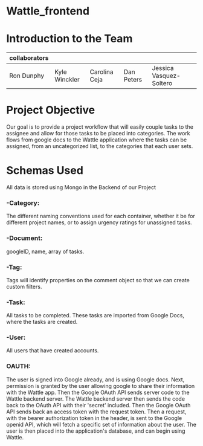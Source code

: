 # Wattle_frontend

# Introduction to the Team

| collaborators |               |               |            |                         |
|---------------|---------------|---------------|------------|-------------------------|
| Ron Dunphy    | Kyle Winckler | Carolina Ceja | Dan Peters | Jessica Vasquez-Soltero |

# Project Objective

Our goal is to provide a project workflow that will easily couple tasks to the assignee and allow for those tasks to be placed into categories.  The work flows from google docs to the Wattle application where the tasks can be assigned, from an uncategorized list, to the categories that each user sets.

# Schemas Used

All data is stored using Mongo in the Backend of our Project

### -Category: 
The different naming conventions used for each container, whether it be
 for different project names, or to assign urgency ratings for unassigned tasks.

### -Document: 
googleID, name, array of tasks.

### -Tag: 
Tags will identify properties on the comment object so that we can create custom filters.

### -Task: 
All tasks to be completed. These tasks are imported from Google Docs, where the tasks are created.

### -User: 
All users that have created accounts.

### OAUTH:

The user is signed into Google already, and is using Google docs. Next, permission is granted by the user allowing google to share their information with the Wattle app. Then the Google OAuth API sends server code to the Wattle backend server. The Wattle backend server then sends the code back to the OAuth API with their 'secret' included. Then the Google OAuth API sends back an access token with the request token. Then a request, with the bearer authorization token in the header, is sent to the Google openid API, which will fetch a specific set of information about the user. The user is then placed into the application's database, and can begin using Wattle.
